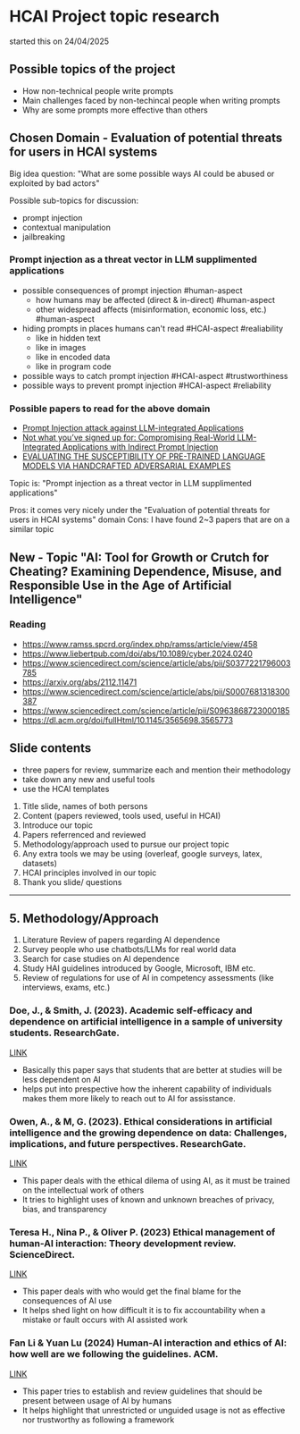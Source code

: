 # HCAI Project topic research

started this on 24/04/2025

## Possible topics of the project

- How non-technical people write prompts
- Main challenges faced by non-techincal people when writing prompts
- Why are some prompts more effective than others

## Chosen Domain - Evaluation of potential threats for users in HCAI systems

Big idea question: "What are some possible ways AI could be abused or exploited by bad actors"

Possible sub-topics for discussion:

- prompt injection
- contextual manipulation
- jailbreaking

### Prompt injection as a threat vector in LLM supplimented applications

- possible consequences of prompt injection #human-aspect
    - how humans may be affected (direct & in-direct) #human-aspect
    - other widespread affects (misinformation, economic loss, etc.) #human-aspect
- hiding prompts in places humans can't read #HCAI-aspect #realiability
    - like in hidden text
    - like in images
    - like in encoded data
    - like in program code
- possible ways to catch prompt injection #HCAI-aspect #trustworthiness
- possible ways to prevent prompt injection #HCAI-aspect #reliability

### Possible papers to read for the above domain

- [Prompt Injection attack against LLM-integrated Applications](https://arxiv.org/pdf/2306.05499)
- [Not what you’ve signed up for: Compromising Real-World
LLM-Integrated Applications with Indirect Prompt Injection](https://arxiv.org/pdf/2302.12173)
- [EVALUATING THE SUSCEPTIBILITY OF PRE-TRAINED LANGUAGE MODELS VIA HANDCRAFTED ADVERSARIAL EXAMPLES](https://arxiv.org/pdf/2209.02128)


Topic is: "Prompt injection as a threat vector in LLM supplimented applications"

Pros: it comes very nicely under the "Evaluation of potential threats for users in HCAI systems" domain
Cons: I have found 2~3 papers that are on a similar topic

## New - Topic "AI: Tool for Growth or Crutch for Cheating? Examining Dependence, Misuse, and Responsible Use in the Age of Artificial Intelligence"

### Reading

- https://www.ramss.spcrd.org/index.php/ramss/article/view/458
- https://www.liebertpub.com/doi/abs/10.1089/cyber.2024.0240
- https://www.sciencedirect.com/science/article/abs/pii/S0377221796003785
- https://arxiv.org/abs/2112.11471
- https://www.sciencedirect.com/science/article/abs/pii/S0007681318300387
- https://www.sciencedirect.com/science/article/pii/S0963868723000185
- https://dl.acm.org/doi/fullHtml/10.1145/3565698.3565773

## Slide contents

- three papers for review, summarize each and mention their methodology
- take down any new and useful tools
- use the HCAI templates

1. Title slide, names of both persons
2. Content (papers reviewed, tools used, useful in HCAI)
3. Introduce our topic
4. Papers referrenced and reviewed
5. Methodology/approach used to pursue our project topic
6. Any extra tools we may be using (overleaf, google surveys, latex, datasets)
7. HCAI principles involved in our topic
8. Thank you slide/ questions

---

## 5. Methodology/Approach

1. Literature Review of papers regarding AI dependence 
2. Survey people who use chatbots/LLMs for real world data
3. Search for case studies on AI dependence
4. Study HAI guidelines introduced by Google, Microsoft, IBM etc.
5. Review of regulations for use of AI in competency assessments (like interviews, exams, etc.)

### Doe, J., & Smith, J. (2023). Academic self-efficacy and dependence on artificial intelligence in a sample of university students. ResearchGate.

[LINK](https://www.researchgate.net/publication/389312740_Academic_self-efficacy_and_dependence_on_artificial_intelligence_in_a_sample_of_university_studentsj)

- Basically this paper says that students that are better at studies will be less dependent on AI
- helps put into prespective how the inherent capability of individuals makes them more likely to reach out to AI for assisstance.

### Owen, A., & M, G. (2023). Ethical considerations in artificial intelligence and the growing dependence on data: Challenges, implications, and future perspectives. ResearchGate.

[LINK](https://www.researchgate.net/publication/390128547_Ethical_Considerations_in_Artificial_Intelligence_and_the_Growing_Dependence_on_Data_Challenges_Implications_and_Future_Perspectives)

- This paper deals with the ethical dilema of using AI, as it must be trained on the intellectual work of others
- It tries to highlight uses of known and unknown breaches of privacy, bias, and transparency

### Teresa H., Nina P., & Oliver P. (2023) Ethical management of human-AI interaction: Theory development review. ScienceDirect.

[LINK](https://www.sciencedirect.com/science/article/pii/S0963868723000185)

- This paper deals with who would get the final blame for the consequences of AI use
- It helps shed light on how difficult it is to fix accountability when a mistake or fault occurs with AI assisted work

### Fan Li & Yuan Lu (2024) Human-AI interaction and ethics of AI: how well are we following the guidelines. ACM.

[LINK](https://dl.acm.org/doi/10.1145/3565698.3565773)

- This paper tries to establish and review guidelines that should be present between usage of AI by humans
- It helps highlight that unrestricted or unguided usage is not as effective nor trustworthy as following a framework
